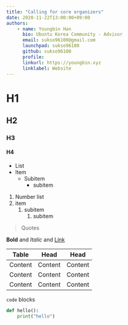 ```yaml
---
title: "Calling for core organizers"
date: 2020-11-22T13:00:00+09:00
authors:
    - name: Youngbin Han
      bio: Ubuntu Korea Community - Advisor
      email: sukso96100@gmail.com
      launchpad: sukso96100
      github: sukso96100
      profile:
      linkurl: https://youngbin.xyz
      linklabel: Website
---
```

# H1
## H2
### H3
#### H4

- List
- Item 
  - Subitem
    - subitem

1. Number list
2. item
   1. subitem
      1. subitem
   
> Quotes

**Bold** and *Italic* and [Link](#)

| Table | Head | Head |
|--|--|--|
| Content | Content | Content |
| Content | Content | Content |
| Content | Content | Content |

`code` blocks

```python
def hello():
    print("hello")
```